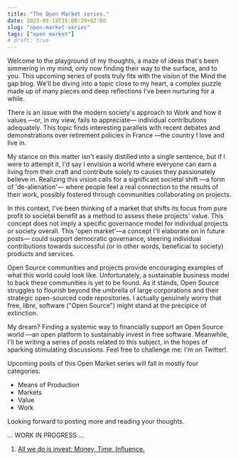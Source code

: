 ```yaml
---
title: "The Open Market series."
date: 2023-05-19T15:00:29+02:00
slug: "open-market-series"
tags: ["open market"]
# draft: true
---
```


Welcome to the playground of my thoughts, a maze of ideas that's been simmering in my mind, only now finding their way to the surface, and to you. This upcoming series of posts truly fits with the vision of the Mind the gap blog. We'll be diving into a topic close to my heart, a complex puzzle made up of many pieces and deep reflections I've been nurturing for a while.

There is an issue with the modern society's approach to Work and how it values —or, in my view, fails to appreciate— individual contributions adequately. This topic finds interesting parallels with recent debates and demonstrations over retirement policies in France —the country I love and live in.

My stance on this matter isn't easily distilled into a single sentence, but if I were to attempt it, I'd say I envision a world where everyone can earn a living from their craft and contribute solely to causes they passionately believe in. Realizing this vision calls for a significant societal shift —a form of 'de-alienation'— where people feel a real connection to the results of their work, possibly fostered through communities collaborating on projects.

In this context, I've been thinking of a market that shifts its focus from pure profit to societal benefit as a method to assess these projects' value. This concept does not imply a specific governance model for individual projects or society overall. This 'open market'—a concept I'll elaborate on in future posts— could support democratic governance, steering individual contributions towards successful (or in other words, beneficial to society) products and services.

Open Source communities and projects provide encouraging examples of what this world could look like. Unfortunately, a sustainable business model to back these communities is yet to be found. As it stands, Open Source struggles to flourish beyond the umbrella of large corporations and their strategic open-sourced code repositories. I actually genuinely worry that free, _libre_, software ("Open Source") might stand at the precipice of extinction.

My dream? Finding a systemic way to financially support an Open Source world —an open platform to sustainably invest in free software. Meanwhile, I'll be writing a series of posts related to this subject, in the hopes of sparking stimulating discussions. Feel free to challenge me: I'm on Twitter!.

Upcoming posts of this Open Market series will fall in mostly four categories:

-   Means of Production
-   Markets
-   Value
-   Work

Looking forward to posting more and reading your thoughts.

... WORK IN PROGRESS ...

1. [All we do is invest: Money, Time, Influence.](/posts/all-we-do-is-investment/)

